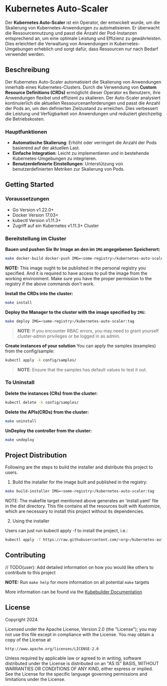 # Kubernetes Auto-Scaler

Der **Kubernetes Auto-Scaler** ist ein Operator, der entwickelt wurde, um die Skalierung von Kubernetes-Anwendungen zu automatisieren. Er überwacht die Ressourcennutzung und passt die Anzahl der Pod-Instanzen entsprechend an, um eine optimale Leistung und Effizienz zu gewährleisten. Dies erleichtert die Verwaltung von Anwendungen in Kubernetes-Umgebungen erheblich und sorgt dafür, dass Ressourcen nur nach Bedarf verwendet werden.

## Beschreibung

Der Kubernetes Auto-Scaler automatisiert die Skalierung von Anwendungen innerhalb eines Kubernetes-Clusters. Durch die Verwendung von **Custom Resource Definitions (CRDs)** ermöglicht dieser Operator es Benutzern, ihre Anwendungen flexibel und effizient zu skalieren. Der Auto-Scaler analysiert kontinuierlich die aktuellen Ressourcenanforderungen und passt die Anzahl der Pods an, um den definierten Zielzustand zu erreichen. Dies verbessert die Leistung und Verfügbarkeit von Anwendungen und reduziert gleichzeitig die Betriebskosten.

### Hauptfunktionen

- **Automatische Skalierung**: Erhöht oder verringert die Anzahl der Pods basierend auf der aktuellen Last.
- **Einfache Integration**: Leicht zu implementieren und in bestehende Kubernetes-Umgebungen zu integrieren.
- **Benutzerdefinierte Einstellungen**: Unterstützung von benutzerdefinierten Metriken zur Skalierung von Pods.

## Getting Started

### Voraussetzungen

- Go Version v1.22.0+
- Docker Version 17.03+
- kubectl Version v1.11.3+
- Zugriff auf ein Kubernetes v1.11.3+ Cluster

### Bereitstellung im Cluster

**Bauen und pushen Sie Ihr Image an den im `IMG` angegebenen Speicherort:**

```bash
make docker-build docker-push IMG=<some-registry>/kubernetes-auto-scaler:tag
```

**NOTE:** This image ought to be published in the personal registry you specified.
And it is required to have access to pull the image from the working environment.
Make sure you have the proper permission to the registry if the above commands don’t work.

**Install the CRDs into the cluster:**

```sh
make install
```

**Deploy the Manager to the cluster with the image specified by `IMG`:**

```sh
make deploy IMG=<some-registry>/kubernetes-auto-scaler:tag
```

> **NOTE**: If you encounter RBAC errors, you may need to grant yourself cluster-admin
privileges or be logged in as admin.

**Create instances of your solution**
You can apply the samples (examples) from the config/sample:

```sh
kubectl apply -k config/samples/
```

>**NOTE**: Ensure that the samples has default values to test it out.

### To Uninstall
**Delete the instances (CRs) from the cluster:**

```sh
kubectl delete -k config/samples/
```

**Delete the APIs(CRDs) from the cluster:**

```sh
make uninstall
```

**UnDeploy the controller from the cluster:**

```sh
make undeploy
```

## Project Distribution

Following are the steps to build the installer and distribute this project to users.

1. Build the installer for the image built and published in the registry:

```sh
make build-installer IMG=<some-registry>/kubernetes-auto-scaler:tag
```

NOTE: The makefile target mentioned above generates an 'install.yaml'
file in the dist directory. This file contains all the resources built
with Kustomize, which are necessary to install this project without
its dependencies.

2. Using the installer

Users can just run kubectl apply -f <URL for YAML BUNDLE> to install the project, i.e.:

```sh
kubectl apply -f https://raw.githubusercontent.com/<org>/kubernetes-auto-scaler/<tag or branch>/dist/install.yaml
```

## Contributing
// TODO(user): Add detailed information on how you would like others to contribute to this project

**NOTE:** Run `make help` for more information on all potential `make` targets

More information can be found via the [Kubebuilder Documentation](https://book.kubebuilder.io/introduction.html)

## License

Copyright 2024.

Licensed under the Apache License, Version 2.0 (the "License");
you may not use this file except in compliance with the License.
You may obtain a copy of the License at

    http://www.apache.org/licenses/LICENSE-2.0

Unless required by applicable law or agreed to in writing, software
distributed under the License is distributed on an "AS IS" BASIS,
WITHOUT WARRANTIES OR CONDITIONS OF ANY KIND, either express or implied.
See the License for the specific language governing permissions and
limitations under the License.

